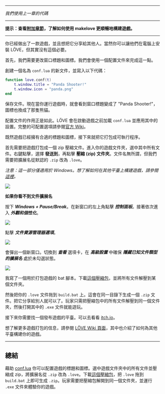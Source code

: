 ___
*我們使用上一章的代碼*
___

**提示：查看[附加章節](bonus/vscode)，了解如何使用 makelove 更順暢地構建遊戲。**
___

你已經做出了一款遊戲，並且想把它分享給其他人。當然你可以讓他們在電腦上安裝 LÖVE，但其實沒有這個必要。

首先，我們需要更改窗口標題和圖標。我們會使用一個配置文件來完成這一點。

創建一個名為 `conf.lua` 的新文件，並寫入以下代碼：

```lua
function love.conf(t)
    t.window.title = "Panda Shooter!"
    t.window.icon = "panda.png"
end
```

保存文件。現在當你運行遊戲時，就會看到窗口標題變成了 "Panda Shooter!"，圖標也換成了那隻熊貓。

配置文件的作用正是如此。LÖVE 會在啟動遊戲之前加載 `conf.lua` 並應用其中的設置。完整的可配置選項請參閱[官方 Wiki](https://love2d.org/wiki/Config_Files)。

既然遊戲已經擁有合適的標題和圖標，接下來就把它打包成可執行程序。

首先需要把遊戲打包成一個 zip 壓縮文件。進入你的遊戲文件夾，選中其中所有文件。右鍵點擊，選擇 **發送到**，再點擊 **壓縮 (zip) 文件夾**。文件名無所謂，但我們需要把擴展名從默認的 `.zip` 改為 `.love`。

*注意：這一部分僅適用於 Windows。想了解如何在其他平臺上構建遊戲，請參閱[這裡](https://www.love2d.org/wiki/Game_Distribution)。*

![](/images/book/15/compress.png)

**如果你看不到文件擴展名**

按下 ***Windows + Pause/Break***。在新窗口的左上角點擊 ***控制面板***。接著依次進入 ***外觀和個性化***。

![](/images/book/15/control_panel.png)

點擊 ***文件資源管理器選項***。

![](/images/book/15/personalization.png)

會彈出一個新窗口。切換到 ***查看*** 選項卡，在 ***高級設置*** 中確保 ***隱藏已知文件類型的擴展名*** 處於未勾選狀態。

![](/images/book/15/folder_options.png)

我寫了一個用於打包遊戲的 bat 腳本。下載[這個壓縮包](https://drive.google.com/file/d/1xX49nDCI0UxjnwY3-h0f-kpdmHVmNqvz/view?usp=sharing)，並將所有文件解壓到某個文件夾。

然後把你的 `.love` 文件拖到 `build.bat` 上。這會在同一目錄下生成一個 `.zip` 文件。把它分享給別人就可以了。玩家只需把壓縮包中的所有文件解壓到同一個文件夾，然後打開其中的 `.exe` 文件就能遊玩。

接下來你需要找一個發布遊戲的平臺。可以去看看 [itch.io](https://itch.io/)。

想了解更多遊戲打包的信息，請參閱 [LÖVE Wiki 頁面](https://www.love2d.org/wiki/Game_Distribution)，其中也介紹了如何為其他平臺構建你的遊戲。

___

## 總結

藉助 [conf.lua](https://love2d.org/wiki/Config_Files) 你可以配置遊戲的標題和圖標。選中遊戲文件夾中的所有文件並壓縮成 zip，將擴展名從 `.zip` 改為 `.love`。下載[這個壓縮包](https://drive.google.com/file/d/1xX49nDCI0UxjnwY3-h0f-kpdmHVmNqvz/view?usp=sharing)，把 `.love` 拖到 `build.bat` 上即可生成 `.zip`。玩家需要把壓縮包解開到同一個文件夾，並運行 `.exe` 文件來體驗你的遊戲。
